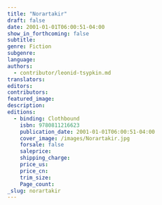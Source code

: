 ```yaml
---
title: "Norartakir"
draft: false
date: 2001-01-01T06:00:51-04:00
show_in_forthcoming: false
subtitle:
genre: Fiction
subgenre:
language:
authors:
  - contributor/leonid-tsypkin.md
translators:
editors:
contributors:
featured_image:
description:
editions:
  - binding: Clothbound
    isbn: 9780811216623
    publication_date: 2001-01-01T06:00:51-04:00
    cover_image: /images/Norartakir.jpg
    forsale: false
    saleprice:
    shipping_charge:
    price_us:
    price_cn:
    trim_size:
    Page_count:
_slug: norartakir
---
```

